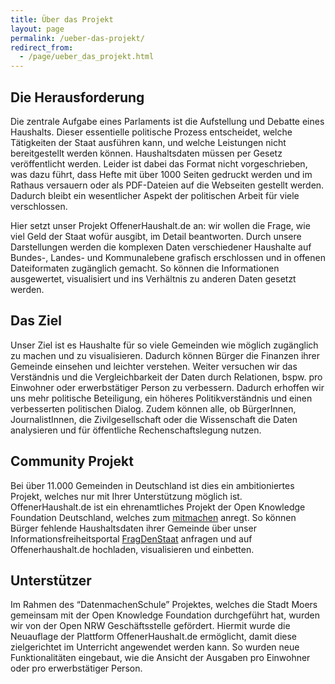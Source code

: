```yaml
---
title: Über das Projekt 
layout: page
permalink: /ueber-das-projekt/
redirect_from:
  - /page/ueber_das_projekt.html
---
```


## Die Herausforderung

Die zentrale Aufgabe eines Parlaments ist die Aufstellung und Debatte eines Haushalts. Dieser essentielle politische Prozess entscheidet, welche Tätigkeiten der Staat ausführen kann, und welche Leistungen nicht bereitgestellt werden können. Haushaltsdaten müssen per Gesetz veröffentlicht werden. Leider ist dabei das Format nicht vorgeschrieben, was dazu führt, dass Hefte mit über 1000 Seiten gedruckt werden und im Rathaus versauern oder als PDF-Dateien auf die Webseiten gestellt werden. Dadurch bleibt ein wesentlicher Aspekt der politischen Arbeit für viele verschlossen.  

Hier setzt unser Projekt OffenerHaushalt.de an: wir wollen die Frage, wie viel Geld der Staat wofür ausgibt, im Detail beantworten. Durch unsere Darstellungen werden die komplexen Daten verschiedener Haushalte auf Bundes-, Landes- und Kommunalebene grafisch erschlossen und in offenen Dateiformaten zugänglich gemacht. So können die Informationen ausgewertet, visualisiert und ins Verhältnis zu anderen Daten gesetzt werden. 

## Das Ziel 

Unser Ziel ist es Haushalte für so viele Gemeinden wie möglich zugänglich zu machen und zu visualisieren. Dadurch können Bürger die Finanzen ihrer Gemeinde einsehen und leichter verstehen. Weiter versuchen wir das Verständnis und die Vergleichbarkeit der Daten durch Relationen, bspw. pro Einwohner oder erwerbstätiger Person zu verbessern. Dadurch erhoffen wir uns mehr politische Beteiligung, ein höheres Politikverständnis und einen verbesserten politischen Dialog. Zudem können alle, ob BürgerInnen, JournalistInnen, die Zivilgesellschaft oder die Wissenschaft die Daten analysieren und für öffentliche Rechenschaftslegung nutzen.   

## Community Projekt  

Bei über 11.000 Gemeinden in Deutschland ist dies ein ambitioniertes Projekt, welches nur mit Ihrer Unterstützung möglich ist. 
OffenerHaushalt.de ist ein ehrenamtliches Projekt der Open Knowledge Foundation Deutschland, welches zum [mitmachen](https://offenerhaushalt.de//page/mitmachen.html) anregt. So können Bürger fehlende Haushaltsdaten ihrer Gemeinde über unser Informationsfreiheitsportal [FragDenStaat](https://fragdenstaat.de/) anfragen und auf Offenerhaushalt.de hochladen, visualisieren und  einbetten. 

## Unterstützer 

Im Rahmen des “DatenmachenSchule” Projektes, welches die Stadt Moers gemeinsam mit der Open Knowledge Foundation durchgeführt hat, wurden wir von der Open NRW Geschäftsstelle gefördert. Hiermit wurde die Neuauflage  der Plattform OffenerHaushalt.de ermöglicht, damit diese zielgerichtet  im Unterricht angewendet werden kann. So wurden neue Funktionalitäten eingebaut, wie die Ansicht der Ausgaben pro Einwohner oder pro erwerbstätiger Person.


